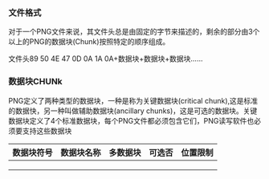 ### 文件格式

对于一个PNG文件来说，其文件头总是由固定的字节来描述的，剩余的部分由3个以上的PNG的数据块(Chunk)按照特定的顺序组成。

文件头89 50 4E 47 0D 0A 1A 0A+数据块+数据块+数据块......

### 数据块CHUNk

PNG定义了两种类型的数据块，一种是称为关键数据块(critical chunk),这是标准的数据快，另一种叫做辅助数据块(ancillary chunks)，这是可选的数据块。关键数据块定义了4个标准数据块，每个PNG文件都必须包含它们，PNG读写软件也必须要支持这些数据块

| 数据块符号 | 数据块名称 | 多数据块 | 可选否 | 位置限制 |
| ---------- | ---------- | -------- | ------ | -------- |
|            |            |          |        |          |
|            |            |          |        |          |
|            |            |          |        |          |